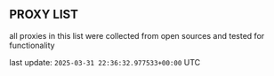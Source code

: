 ## PROXY LIST

all proxies in this list were collected from open sources and tested for functionality

last update: `2025-03-31 22:36:32.977533+00:00` UTC